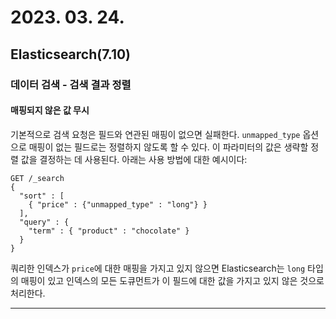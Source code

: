 # 2023. 03. 24.

## Elasticsearch(7.10)

### 데이터 검색 - 검색 결과 정렬

#### 매핑되지 않은 값 무시

기본적으로 검색 요청은 필드와 연관된 매핑이 없으면 실패한다. `unmapped_type` 옵션으로 매핑이 없는 필드로는 정렬하지 않도록 할 수 있다. 이 파라미터의 값은 생략할 정렬 값을 결정하는 데 사용된다. 아래는 사용 방법에 대한 예시이다:

```http
GET /_search
{
  "sort" : [
    { "price" : {"unmapped_type" : "long"} }
  ],
  "query" : {
    "term" : { "product" : "chocolate" }
  }
}
```

쿼리한 인덱스가 `price`에 대한 매핑을 가지고 있지 않으면 Elasticsearch는 `long` 타입의 매핑이 있고 인덱스의 모든 도큐먼트가 이 필드에 대한 값을 가지고 있지 않은 것으로 처리한다.

****
